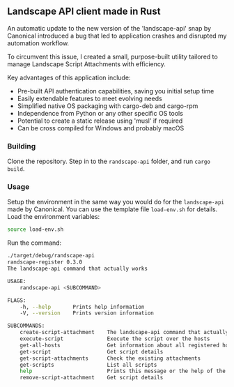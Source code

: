 ## Landscape API client made in Rust

An automatic update to the new version of the 'landscape-api' snap by Canonical introduced a bug that led to application crashes and disrupted my automation workflow.

To circumvent this issue, I created a small, purpose-built utility tailored to manage Landscape Script Attachments with efficiency.

Key advantages of this application include:

- Pre-built API authentication capabilities, saving you initial setup time
- Easily extendable features to meet evolving needs
- Simplified native OS packaging with cargo-deb and cargo-rpm
- Independence from Python or any other specific OS tools
- Potential to create a static release using 'musl' if required
- Can be cross compiled for Windows and probably macOS

### Building

Clone the repository. Step in to the `randscape-api` folder, and run `cargo build`.

### Usage

Setup the environment in the same way you would do for the `landscape-api` made by Canonical. You can use the template file `load-env.sh` for details.
Load the environment variables:

```bash
source load-env.sh
```

Run the command:

```bash
./target/debug/randscape-api 
randscape-register 0.3.0
The landscape-api command that actually works

USAGE:
    randscape-api <SUBCOMMAND>

FLAGS:
    -h, --help       Prints help information
    -V, --version    Prints version information

SUBCOMMANDS:
    create-script-attachment    The landscape-api command that actually works
    execute-script              Execute the script over the hosts
    get-all-hosts               Get information about all registered hosts
    get-script                  Get script details
    get-script-attachments      Check the existing attachments
    get-scripts                 List all scripts
    help                        Prints this message or the help of the given subcommand(s)
    remove-script-attachment    Get script details
```
